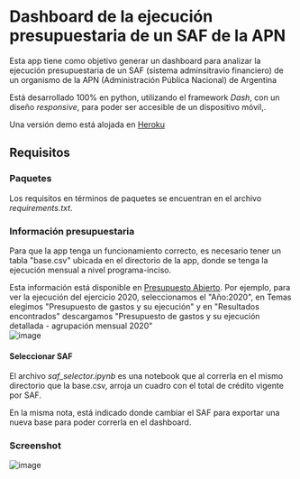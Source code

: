 # Dashboard de la ejecución presupuestaria de un SAF de la APN

Esta app tiene como objetivo generar un dashboard para analizar la ejecución presupuestaria de un SAF (sistema adminsitravio financiero) de un organismo de la APN (Administración Pública Nacional) de Argentina

Está desarrollado 100% en python, utilizando el framework _Dash_, con un diseño _responsive_, para poder ser accesible de un dispositivo móvil,. 

Una versión demo está alojada en [Heroku](https://monitor-ejecucion.herokuapp.com/)

## Requisitos

### Paquetes
Los requisitos en términos de paquetes se encuentran en el archivo _requirements.txt_.

### Información presupuestaria
Para que la app tenga un funcionamiento correcto, es necesario tener un tabla "base.csv" ubicada en el directorio de la app, donde se tenga la ejecución mensual a nivel programa-inciso.

Esta información está disponible en [Presupuesto Abierto](https://www.presupuestoabierto.gob.ar/sici/datos-abiertos#). Por ejemplo, para ver la ejecución del ejercicio 2020, seleccionamos el "Año:2020", en Temas elegimos "Presupuesto de gastos y su ejecución" y en "Resultados encontrados" descargamos "Presupuesto de gastos y su ejecución detallada - agrupación mensual 2020"  
![image](https://user-images.githubusercontent.com/660448/109428493-165ba880-79d6-11eb-8a6e-7a4bb7358eda.png)

#### Seleccionar SAF

El archivo _saf_selector.ipynb_ es una notebook que al correrla en el mismo directorio que la base.csv, arroja un cuadro con el total de crédito vigente por SAF.

En la misma nota, está indicado donde cambiar el SAF para exportar una nueva base para poder correrla en el dashboard.

### Screenshot

![image](https://user-images.githubusercontent.com/660448/109428624-9aae2b80-79d6-11eb-9483-8a5ebb980af5.png)
